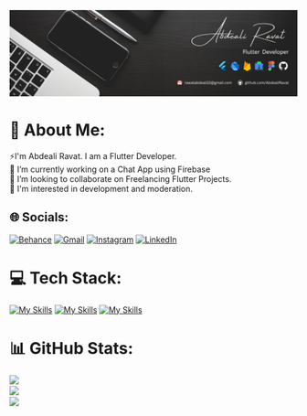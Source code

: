 ![Header](https://raw.githubusercontent.com/AbdealiRavat/AbdealiRavat/main/banner.png)

# 💫 About Me:
⚡I'm Abdeali Ravat. I am a Flutter Developer.<br> 🔭 I’m currently working on a Chat App using Firebase<br>👯 I’m looking to collaborate on Freelancing Flutter Projects.<br>🌱 I'm interested in development and moderation.


## 🌐 Socials:
[![Behance](https://img.shields.io/badge/Behance-1769ff?logo=behance&logoColor=white)](https://behance.net/abdealirawat) [![Gmail](https://img.shields.io/badge/Gmail-red?logo=Gmail&logoColor=white)](https://mail.google.com/mail/?fs=1&su=Subject%20&to=rawatabdeali22%40gmail.com&view=cm) [![Instagram](https://img.shields.io/badge/Instagram-%23E4405F.svg?logo=Instagram&logoColor=white)](https://instagram.com/abd_ravat) [![LinkedIn](https://img.shields.io/badge/LinkedIn-%230077B5.svg?logo=linkedin&logoColor=white)](https://linkedin.com/in/abdeali-ravat) 


# 💻 Tech Stack:
[![My Skills](https://skillicons.dev/icons?i=flutter,dart,androidstudio,vscode,firebase&theme=dark)](https://skillicons.dev)    [![My Skills](https://skillicons.dev/icons?i=html,css,js,bootstrap,git,github&theme=dark)](https://skillicons.dev)    [![My Skills](https://skillicons.dev/icons?i=figma,ps,ai&theme=dark)](https://skillicons.dev)

# 📊 GitHub Stats:
![](https://github-readme-stats.vercel.app/api?username=AbdealiRavat&theme=onedark&hide_border=false&include_all_commits=true&count_private=false)<br/>
![](https://github-readme-streak-stats.herokuapp.com/?user=AbdealiRavat&theme=onedark&hide_border=false)<br/>
![](https://github-readme-stats.vercel.app/api/top-langs/?username=AbdealiRavat&theme=onedark&hide_border=false&include_all_commits=true&count_private=false&layout=compact)
